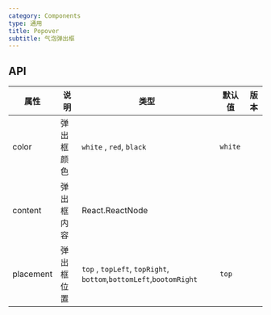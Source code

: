 ```yaml
---
category: Components
type: 通用
title: Popover
subtitle: 气泡弹出框
---
```




## API

| 属性            | 说明                  | 类型                                                                       | 默认值    | 版本 |
| ------------    | -------------------- | -------------------------------------------------------------------------- | --------- | ---- |
| color         | 弹出框颜色       | `white` , `red`, `black`                                                           | `white` |      |
| content        | 弹出框内容          | React.ReactNode                                                                     |           |      |
| placement        | 弹出框位置              |   `top` , `topLeft`, `topRight`, `bottom`,`bottomLeft`,`bootomRight`          | `top`  |      |
